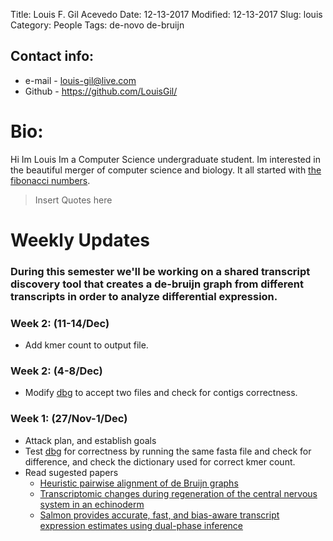 Title: Louis F. Gil Acevedo 
Date: 12-13-2017
Modified: 12-13-2017
Slug: louis
Category: People
Tags: de-novo de-bruijn

## Contact info:

 - e-mail - <louis-gil@live.com>
 - Github - <https://github.com/LouisGil/>

# Bio:
Hi Im Louis Im a Computer Science undergraduate student. Im interested in the beautiful merger of computer science and biology. It all started with [the fibonacci numbers](https://en.wikipedia.org/wiki/Fibonacci_number).

> Insert Quotes here


# Weekly Updates


### During this semester we'll be working on a shared transcript discovery tool that creates a de-bruijn graph from different transcripts in order to analyze differential expression.

### Week 2: (11-14/Dec)
- Add kmer count to output file.

### Week 2: (4-8/Dec)
- Modify [dbg](https://github.com/pmelsted/dbg) to accept two files and check for contigs correctness.

### Week 1: (27/Nov-1/Dec)
- Attack plan, and establish goals
- Test [dbg](https://github.com/pmelsted/dbg) for correctness by running the same fasta file and check for difference, and check the dictionary used for correct kmer count.
- Read sugested papers
  - [Heuristic pairwise alignment of de Bruijn graphs](https://bmcgenomics.biomedcentral.com/articles/10.1186/1471-2164-16-S11-S5)
  - [Transcriptomic changes during regeneration of the central nervous system in an echinoderm](https://bmcgenomics.biomedcentral.com/articles/10.1186/1471-2164-15-357)
  - [Salmon provides accurate, fast, and bias-aware transcript expression estimates using dual-phase inference](https://www.biorxiv.org/content/early/2016/08/30/021592)




